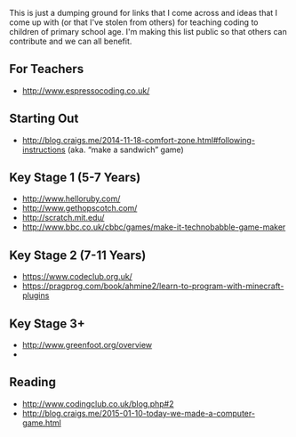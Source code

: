 This is just a dumping ground for links that I come across and ideas that I come up with (or that I've stolen from others) for teaching coding to children of primary school age. I'm making this list public so that others can contribute and we can all benefit.

## For Teachers

- http://www.espressocoding.co.uk/

## Starting Out

- http://blog.craigs.me/2014-11-18-comfort-zone.html#following-instructions (aka. “make a sandwich” game)

## Key Stage 1 (5-7 Years)

- http://www.helloruby.com/
- http://www.gethopscotch.com/
- http://scratch.mit.edu/
- http://www.bbc.co.uk/cbbc/games/make-it-technobabble-game-maker

## Key Stage 2 (7-11 Years)

- https://www.codeclub.org.uk/
- https://pragprog.com/book/ahmine2/learn-to-program-with-minecraft-plugins

## Key Stage 3+

- http://www.greenfoot.org/overview
- 

## Reading

- http://www.codingclub.co.uk/blog.php#2
- http://blog.craigs.me/2015-01-10-today-we-made-a-computer-game.html


